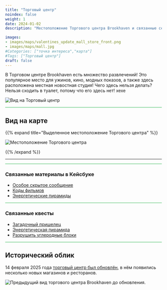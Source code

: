 ```yaml
---
title: "Торговый центр"
noindex: false
weight: 1
date: 2024-01-02
description: "Местоположение Торгового центра Brookhaven и связанные секреты"

images:
- images/maps/valentines_update_mall_store_front.png
- images/maps/mall.jpg
#Categories: ["точка интереса","карта"]
#Tags: ["Торговый центр"]
draft: false
--- 
```


В Торговом центре Brookhaven есть множество развлечений! Это популярное место для ужинов, кино, модных показов, а также здесь расположена местная новостная студия! Чего здесь нельзя делать? Нельзя сходить в туалет, потому что его здесь нет! хехе

![Вид на Торговый центр](/images/maps/valentines_update_mall_store_front.png)

<hr style="background-color: #28b44c" size=8>

## Вид на карте

{{% expand title="Выделенное местоположение Торгового центра" %}}

![Местоположение Торгового центра](/images/maps/mall.png)

{{% /expand %}}

---

<hr style="background-color: #28b44c" size=8>

### Связанные материалы в Кейсбуке

- [Особое скрытое сообщение](/casebook/interesting/special_messages/#мемориал-рози--кошки-o1g)
- [Коды фильмов](/casebook/movie_codes/)
- [Энергетические пирамиды](/casebook/energy_pyramids/)

<hr style="background-color: #28b44c" size=8>

### Связанные квесты

- [Загадочный пришелец](/lore/quests/mystery_alien/)
- [Энергетическая пирамида](/lore/special_tools/energy_pyramid/)
- [Разрушить углеродные блоки](/lore/quests/destroy_carbon_blocks/)


<hr style="background-color: #28b44c" size=8>

## Исторический облик

14 февраля 2025 года [торговый центр был обновлён](/blog/valentines_update), в нём появились несколько новых магазинов и ресторанов.

![Предыдущий вид торгового центра Brookhaven до обновления.](/images/maps/mall.jpg)


